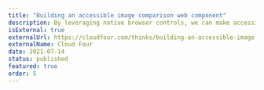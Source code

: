 ```yaml
---
title: "Building an accessible image comparison web component"
description: By leveraging native browser controls, we can make accessible and high-performing components with just a dash of JavaScript.
isExternal: true
externalUrl: https://cloudfour.com/thinks/building-an-accessible-image-comparison-web-component/
externalName: Cloud Four
date: 2021-07-14
status: published
featured: true
order: 5
---
```

